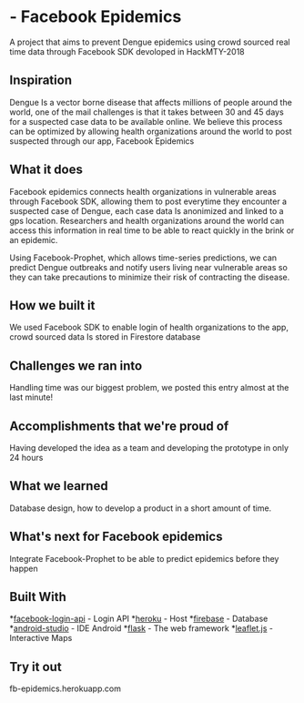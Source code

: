 # - Facebook Epidemics
A project that aims to prevent Dengue epidemics using crowd sourced real time data through Facebook SDK devoloped in HackMTY-2018

## Inspiration
Dengue Is a vector borne disease that affects millions of people around the world, one of the mail challenges is that it takes between 30 and 45 days for a suspected case data to be available online. We believe this process can be optimized by allowing health organizations around the world to post suspected through our app, Facebook Epidemics

## What it does
Facebook epidemics connects health organizations in vulnerable areas through Facebook SDK, allowing them to post everytime they encounter a suspected case of Dengue, each case data Is anonimized and linked to a gps location. Researchers and health organizations around the world can access this information in real time to be able to react quickly in the brink or an epidemic.

Using Facebook-Prophet, which allows time-series predictions, we can predict Dengue outbreaks and notify users living near vulnerable areas so they can take precautions to minimize their risk of contracting the disease.

## How we built it
We used Facebook SDK to enable login of health organizations to the app, crowd sourced data Is stored in Firestore database

## Challenges we ran into
Handling time was our biggest problem, we posted this entry almost at the last minute!

## Accomplishments that we're proud of
Having developed the idea as a team and developing the prototype in only 24 hours

## What we learned
Database design, how to develop a product in a short amount of time.

## What's next for Facebook epidemics
Integrate Facebook-Prophet to be able to predict epidemics before they happen

## Built With
*[facebook-login-api](https://developers.facebook.com/docs/facebook-login/) - Login API
*[heroku](https://www.heroku.com/) - Host
*[firebase](https://firebase.google.com/?hl=es-419) - Database
*[android-studio](https://developer.android.com/studio/) - IDE Android
*[flask](http://flask.pocoo.org/) - The web framework
*[leaflet.js](https://leafletjs.com/) - Interactive Maps
## Try it out
 fb-epidemics.herokuapp.com
